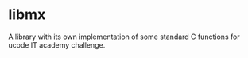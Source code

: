 # libmx
A library with its own implementation of some standard C functions for ucode IT academy challenge.
